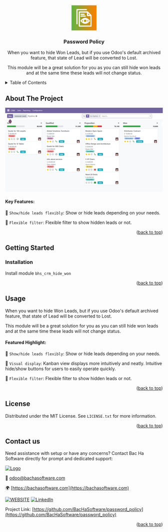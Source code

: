 
<a name="readme-top"></a>

<!-- PROJECT DETAILS -->
<br />
<div align="center">
  <a href="https://github.com/BacHaSoftware/crm_hide_won">
    <img src="/bhs_crm_hide_won/static/description/icon.png" alt="Logo" width="80" height="80">
  </a>

  <h3 align="center">Password Policy</h3>

  <p align="center">

When you want to hide Won Leads, but if you use Odoo's default archived feature, that state of Lead will be converted to Lost.

This module will be a great solution for you as you can still hide won leads and at the same time these leads will not change status.
    <br />
  </p>
</div>



<!-- TABLE OF CONTENTS -->
<details>
  <summary>Table of Contents</summary>
  <ol>
    <li>
      <a href="#about-the-project">About The Project</a>
    </li>
    <li>
      <a href="#getting-started">Getting Started</a>
      <ul>
        <!-- <li><a href="#prerequisites">Prerequisites</a></li> -->
        <li><a href="#installation">Installation</a></li>
      </ul>
    </li>
    <li><a href="#usage">Usage</a></li>
    <li><a href="#license">License</a></li>
    <li><a href="#contact-us">Contact us</a></li>
  </ol>
</details>



<!-- ABOUT THE PROJECT -->
## About The Project

<div align="left">
  <a href="https://github.com/BacHaSoftware/crm_hide_">
    <img src="/bhs_crm_hide_won/static/description/imgs/screen/img_hide_won_filter1.png" alt="Setting">
  </a>
</div>

#### Key Features:

🌟 <code>Show/hide leads flexibly</code>: Show or hide leads depending on your needs.

🌟 <code>Flexible filter</code>: Flexible filter to show hidden leads or not.

<p align="right">(<a href="#readme-top">back to top</a>)</p>


<!-- GETTING STARTED -->
## Getting Started

<!-- PREREQUISTES
### Prerequisites

This module needs the Python library pandas, otherwise it cannot be installed and used. Install pandas through the command
  ```sh
  sudo pip3 install pandas
  ```
 -->
### Installation

Install module  <code>bhs_crm_hide_won</code>


<p align="right">(<a href="#readme-top">back to top</a>)</p>

<!-- USAGE EXAMPLES -->
## Usage

When you want to hide Won Leads, but if you use Odoo's default archived feature, that state of Lead will be converted to Lost.

This module will be a great solution for you as you can still hide won leads and at the same time these leads will not change status.
    
#### Featured Highlight:

🌟 <code>Show/hide leads flexibly</code>: Show or hide leads depending on your needs.

🌟 <code>Visual display</code>: Kanban view displays more intuitively and neatly. Intuitive hide/show buttons for users to easily operate quickly.

🌟 <code>Flexible filter</code>: Flexible filter to show hidden leads or not.

<p align="right">(<a href="#readme-top">back to top</a>)</p>



<!-- LICENSE -->
## License

Distributed under the MIT License. See `LICENSE.txt` for more information.

<p align="right">(<a href="#readme-top">back to top</a>)</p>



<!-- CONTACT US-->
## Contact us
Need assistance with setup or have any concerns? Contact Bac Ha Software directly for prompt and dedicated support:
<div align="left">
  <a href="https://github.com/BacHaSoftware">
    <img src="/bhs_crm_hide_won/static/description/imgs/logo.png" alt="Logo" height="80">
  </a>
</div>

📨 odoo@bachasoftware.com

🌍 [https://bachasoftware.com](https://bachasoftware.com)

[![WEBSITE][website-shield]][website-url] [![LinkedIn][linkedin-shield]][linkedin-url]

Project Link: [https://github.com/BacHaSoftware/password_policy](https://github.com/BacHaSoftware/password_policy)


<p align="right">(<a href="#readme-top">back to top</a>)</p>



<!-- MARKDOWN LINKS & IMAGES -->
<!-- https://www.markdownguide.org/basic-syntax/#reference-style-links -->
[license-url]: https://github.com/BacHaSoftware/password_policy/blob/17.0/LICENSE.txt
[linkedin-shield]: https://img.shields.io/badge/-LinkedIn-black.svg?style=for-the-badge&logo=linkedin&colorB=555
[linkedin-url]: https://www.linkedin.com/company/bac-ha-software
[website-shield]: https://img.shields.io/badge/-website-black.svg?style=for-the-badge&logo=website&colorB=555
[website-url]: https://bachasoftware.com